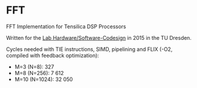 # FFT
FFT Implementation for Tensilica DSP Processors

Written for the [Lab Hardware/Software-Codesign](https://mns.ifn.et.tu-dresden.de/Teaching/Courses/Pages/P-HWSW-Codesign.aspx) in 2015 in the TU Dresden.

Cycles needed with TIE instructions, SIMD, pipelining and FLIX
(-O2, compiled with feedback optimization):
- M=3 (N=8): 327
- M=8 (N=256): 7 612
- M=10 (N=1024): 32 050
